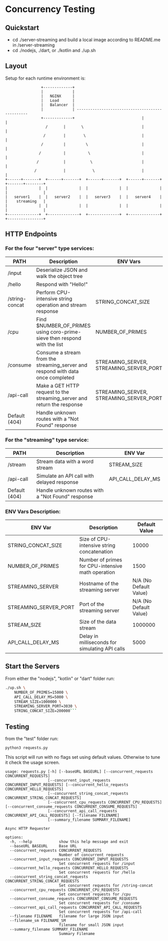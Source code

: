# Concurrency Testing

## Quickstart

- cd ./server-streaming and build a local image according to README.me in /server-streaming
- cd ./nodejs, ./dart, or ./kotlin and ./up.sh

## Layout

Setup for each runtime environment is:

```
                +-------------+
                |             |
                |   NGINX     |
                |   Load      |
                |   Balancer  |
                |             | ------------------------------------------------
                +-------------+                              |                  |
                  /       |       \                          |                  |
                 /        |        \                         |                  |
                /         |         \                        |                  |
               /          |          \                       |                  |
              /           |           \                      |                  |
             /            |            \                     |                  |
+------+-------+  +------+-------+  +------+-------+  +------+-------+  +-------+--------+
|              |  |              |  |              |  |              |  |                |
|   server1    |  |   server2    |  |   server3    |  |   server4    |  |    streaming   |
|              |  |              |  |              |  |              |  |                |
+--------------+  +--------------+  +--------------+  +--------------+  +----------------+
```

## HTTP Endpoints

### For the four "server" type services:

| PATH           | Description                                                                     | ENV Vars                                |
| -------------- | ------------------------------------------------------------------------------- | --------------------------------------- |
| /input         | Deserialize JSON and walk the object tree                                       |                                         |
| /hello         | Respond with "Hello!"                                                           |                                         |
| /string-concat | Perform CPU-intensive string operation and stream response                      | STRING_CONCAT_SIZE                      |
| /cpu           | Find $NUMBER_OF_PRIMES using coro-prime-sieve then respond with the list        | NUMBER_OF_PRIMES                        |
| /consume       | Consume a stream from the streaming_server and respond with data once completed | STREAMING_SERVER, STREAMING_SERVER_PORT |
| /api-call      | Make a GET HTTP request to the streaming_server and return the response         | STREAMING_SERVER, STREAMING_SERVER_PORT |
| Default (404)  | Handle unknown routes with a "Not Found" response                               |                                         |

### For the "streaming" type service:

| PATH          | Description                                       | ENV Var           |
| ------------- | ------------------------------------------------- | ----------------- |
| /stream       | Stream data with a word stream                    | STREAM_SIZE       |
| /api-call     | Simulate an API call with delayed response        | API_CALL_DELAY_MS |
| Default (404) | Handle unknown routes with a "Not Found" response |                   |

### ENV Vars Description:

| ENV Var               | Description                                       | Default Value          |
| --------------------- | ------------------------------------------------- | ---------------------- |
| STRING_CONCAT_SIZE    | Size of CPU-intensive string concatenation        | 10000                  |
| NUMBER_OF_PRIMES      | Number of primes for CPU-intensive math operation | 1500                   |
| STREAMING_SERVER      | Hostname of the streaming server                  | N/A (No Default Value) |
| STREAMING_SERVER_PORT | Port of the streaming server                      | N/A (No Default Value) |
| STREAM_SIZE           | Size of the data stream                           | 1000000                |
| API_CALL_DELAY_MS     | Delay in milliseconds for simulating API calls    | 5000                   |

## Start the Servers

From either the "nodejs", "kotlin" or "dart" folder run:

````bash
./up.sh \
    NUMBER_OF_PRIMES=15000 \
    API_CALL_DELAY_MS=5000 \
    STREAM_SIZE=1000000 \
    STREAMING_SERVER_PORT=3030 \
    STRING_CONCAT_SIZE=200000```
````

## Testing

from the "test" folder run:

`python3 requests.py`

This script will run with no flags set using default values. Otherwise to tune it check the usage screen.

```
usage: requests.py [-h] [--baseURL BASEURL] [--concurrent_requests CONCURRENT_REQUESTS]
                   [--concurrent_input_requests CONCURRENT_INPUT_REQUESTS] [--concurrent_hello_requests CONCURRENT_HELLO_REQUESTS]
                   [--concurrent_string_concat_requests CONCURRENT_STRING_CONCAT_REQUESTS]
                   [--concurrent_cpu_requests CONCURRENT_CPU_REQUESTS] [--concurrent_consume_requests CONCURRENT_CONSUME_REQUESTS]
                   [--concurrent_api_call_requests CONCURRENT_API_CALL_REQUESTS] [--filename FILENAME]
                   [--summary_filename SUMMARY_FILENAME]

Async HTTP Requester

options:
  -h, --help            show this help message and exit
  --baseURL BASEURL     Base URL
  --concurrent_requests CONCURRENT_REQUESTS
                        Number of concurrent requests
  --concurrent_input_requests CONCURRENT_INPUT_REQUESTS
                        Set concurrent requests for /input
  --concurrent_hello_requests CONCURRENT_HELLO_REQUESTS
                        Set concurrent requests for /hello
  --concurrent_string_concat_requests CONCURRENT_STRING_CONCAT_REQUESTS
                        Set concurrent requests for /string-concat
  --concurrent_cpu_requests CONCURRENT_CPU_REQUESTS
                        Set concurrent requests for /cpu
  --concurrent_consume_requests CONCURRENT_CONSUME_REQUESTS
                        Set concurrent requests for /consume
  --concurrent_api_call_requests CONCURRENT_API_CALL_REQUESTS
                        Set concurrent requests for /api-call
  --filename FILENAME   filename for large JSON input
  --filename_sm FILENAME_SM
                        filename for small JSON input
  --summary_filename SUMMARY_FILENAME
                        Summary Filename
```
